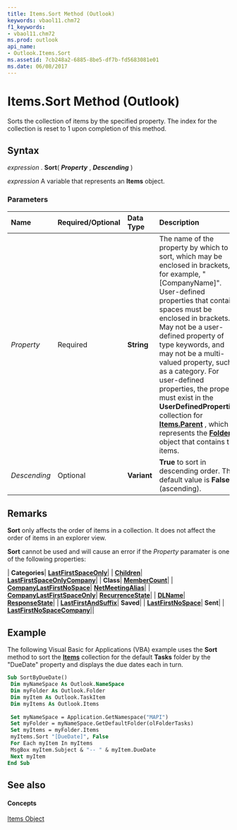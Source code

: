 ```yaml
---
title: Items.Sort Method (Outlook)
keywords: vbaol11.chm72
f1_keywords:
- vbaol11.chm72
ms.prod: outlook
api_name:
- Outlook.Items.Sort
ms.assetid: 7cb248a2-6885-8be5-df7b-fd5683081e01
ms.date: 06/08/2017
---
```



# Items.Sort Method (Outlook)

Sorts the collection of items by the specified property. The index for the collection is reset to 1 upon completion of this method.


## Syntax

 _expression_ . **Sort**( **_Property_** , **_Descending_** )

 _expression_ A variable that represents an **Items** object.


### Parameters



|**Name**|**Required/Optional**|**Data Type**|**Description**|
|:-----|:-----|:-----|:-----|
| _Property_|Required| **String**|The name of the property by which to sort, which may be enclosed in brackets, for example, "[CompanyName]". User-defined properties that contain spaces must be enclosed in brackets. May not be a user-defined property of type keywords, and may not be a multi-valued property, such as a category. For user-defined properties, the property must exist in the  **UserDefinedProperties** collection for **[Items.Parent](items-parent-property-outlook.md)** , which represents the **[Folder](folder-object-outlook.md)** object that contains the items.|
| _Descending_|Optional| **Variant**| **True** to sort in descending order. The default value is **False** (ascending).|

## Remarks

 **Sort** only affects the order of items in a collection. It does not affect the order of items in an explorer view.

 **Sort** cannot be used and will cause an error if the _Property_ paramater is one of the following properties:



| **Categories**| **[LastFirstSpaceOnly](contactitem-lastfirstspaceonly-property-outlook.md)**|
| **[Children](contactitem-children-property-outlook.md)**| **[LastFirstSpaceOnlyCompany](contactitem-lastfirstspaceonlycompany-property-outlook.md)**|
| **Class**| **[MemberCount](distlistitem-membercount-property-outlook.md)**|
| **[CompanyLastFirstNoSpace](contactitem-companylastfirstnospace-property-outlook.md)**| **[NetMeetingAlias](contactitem-netmeetingalias-property-outlook.md)**|
| **[CompanyLastFirstSpaceOnly](contactitem-companylastfirstspaceonly-property-outlook.md)**| **[RecurrenceState](appointmentitem-recurrencestate-property-outlook.md)**|
| **[DLName](distlistitem-dlname-property-outlook.md)**| **[ResponseState](taskitem-responsestate-property-outlook.md)**|
| **[LastFirstAndSuffix](contactitem-lastfirstandsuffix-property-outlook.md)**| **Saved**|
| **[LastFirstNoSpace](contactitem-lastfirstnospace-property-outlook.md)**| **Sent**|
| **[LastFirstNoSpaceCompany](contactitem-lastfirstnospacecompany-property-outlook.md)**||

## Example

The following Visual Basic for Applications (VBA) example uses the  **Sort** method to sort the **[Items](items-object-outlook.md)** collection for the default **Tasks** folder by the "DueDate" property and displays the due dates each in turn.


```vb
Sub SortByDueDate() 
 Dim myNameSpace As Outlook.NameSpace 
 Dim myFolder As Outlook.Folder 
 Dim myItem As Outlook.TaskItem 
 Dim myItems As Outlook.Items 
 
 Set myNameSpace = Application.GetNamespace("MAPI") 
 Set myFolder = myNameSpace.GetDefaultFolder(olFolderTasks) 
 Set myItems = myFolder.Items 
 myItems.Sort "[DueDate]", False 
 For Each myItem In myItems 
 MsgBox myItem.Subject & "-- " & myItem.DueDate 
 Next myItem 
End Sub
```


## See also


#### Concepts


[Items Object](items-object-outlook.md)

